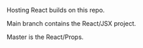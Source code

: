 Hosting React builds on this repo. 


Main branch contains the React/JSX project.

Master is the React/Props. 

